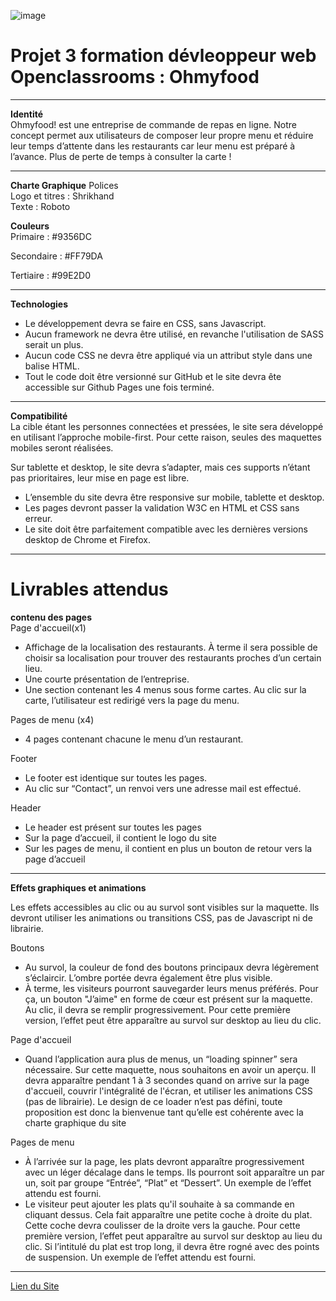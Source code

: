 ![image](https://amramra.github.io/-P3.OpenClassRooms.github.io/AbdElFattah_Amr_3_images/screen.png)  

# Projet 3 formation dévleoppeur web Openclassrooms : Ohmyfood
-------------------------------------------------------------------

__Identité__  
Ohmyfood! est une entreprise de commande de repas en ligne. Notre concept permet aux
utilisateurs de composer leur propre menu et réduire leur temps d’attente dans les
restaurants car leur menu est préparé à l’avance. Plus de perte de temps à consulter la carte
!   

-------------------------------------------------------------------  

__Charte Graphique__
Polices   
Logo et titres : Shrikhand  
Texte          : Roboto  

__Couleurs__  
Primaire    : #9356DC  

Secondaire  : #FF79DA  

Tertiaire   :  #99E2D0  

-------------------------------------------------------------------    

__Technologies__  

* Le développement devra se faire en CSS, sans Javascript.   
* Aucun framework ne devra être utilisé, en revanche l'utilisation de SASS serait un plus.
* Aucun code CSS ne devra être appliqué via un attribut style dans une balise HTML.
* Tout le code doit être versionné sur GitHub et le site devra ête accessible sur Github Pages une fois terminé.  

--------------------------------------------------------------------------  

__Compatibilité__  
La cible étant les personnes connectées et pressées, le site sera développé en utilisant l’approche mobile-first. Pour cette raison, seules des maquettes mobiles seront réalisées.  

Sur tablette et desktop, le site devra s’adapter, mais ces supports n’étant pas prioritaires,
leur mise en page est libre.  

* L’ensemble du site devra être responsive sur mobile, tablette et desktop.
* Les pages devront passer la validation W3C en HTML et CSS sans erreur.
* Le site doit être parfaitement compatible avec les dernières versions desktop de
Chrome et Firefox.  

----------------------------------------------------------------------------  

# Livrables attendus  
__contenu des pages__  
Page d'accueil(x1)  

* Affichage de la localisation des restaurants. À terme il sera possible de choisir sa
localisation pour trouver des restaurants proches d’un certain lieu.
* Une courte présentation de l’entreprise.
* Une section contenant les 4 menus sous forme cartes. Au clic sur la carte,
l’utilisateur est redirigé vers la page du menu.  

Pages de menu (x4)
* 4 pages contenant chacune le menu d’un restaurant.  

Footer 
* Le footer est identique sur toutes les pages.
* Au clic sur “Contact”, un renvoi vers une adresse mail est effectué.   

Header  
* Le header est présent sur toutes les pages
* Sur la page d’accueil, il contient le logo du site
* Sur les pages de menu, il contient en plus un bouton de retour vers la page d’accueil  

----------------------------------------------------------------------------------------------  

__Effets graphiques et animations__   

Les effets accessibles au clic ou au survol sont visibles sur la maquette. Ils devront utiliser les animations ou transitions CSS, pas de Javascript ni de librairie.   

Boutons  
* Au survol, la couleur de fond des boutons principaux devra légèrement s’éclaircir.
L’ombre portée devra également être plus visible.  
* À terme, les visiteurs pourront sauvegarder leurs menus préférés. Pour ça, un
bouton "J’aime" en forme de cœur est présent sur la maquette. Au clic, il devra se
remplir progressivement. Pour cette première version, l’effet peut être apparaître au
survol sur desktop au lieu du clic.  

Page d'accueil  
* Quand l’application aura plus de menus, un “loading spinner” sera nécessaire. Sur
cette maquette, nous souhaitons en avoir un aperçu. Il devra apparaître pendant 1 à
3 secondes quand on arrive sur la page d'accueil, couvrir l'intégralité de l'écran, et
utiliser les animations CSS (pas de librairie). Le design de ce loader n’est pas défini,
toute proposition est donc la bienvenue tant qu’elle est cohérente avec la charte
graphique du site  

Pages de menu 
* À l’arrivée sur la page, les plats devront apparaître progressivement avec un léger
décalage dans le temps. Ils pourront soit apparaître un par un, soit par groupe
“Entrée”, “Plat” et “Dessert”. Un exemple de l’effet attendu est fourni.
* Le visiteur peut ajouter les plats qu'il souhaite à sa commande en cliquant dessus.
Cela fait apparaître une petite coche à droite du plat. Cette coche devra coulisser de
la droite vers la gauche. Pour cette première version, l’effet peut apparaître au survol
sur desktop au lieu du clic. Si l’intitulé du plat est trop long, il devra être rogné avec
des points de suspension. Un exemple de l’effet attendu est fourni.  

---------------------------------------------------------------------------------------  

[Lien du Site](https://amramra.github.io/-P3.OpenClassRooms.github.io/)
